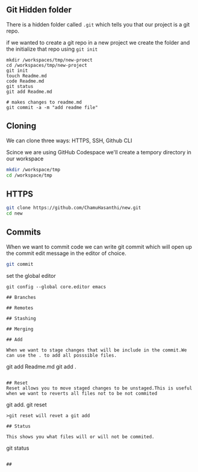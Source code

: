 ## Git Hidden folder

There is a hidden folder called `.git` which tells you that our project is a  git repo.

if we wanted to create a git repo in a new project we create the folder  and the initialize that repo using `git init`
```
mkdir /workspaces/tmp/new-proect
cd /workspaces/tmp/new-project
git init
touch Readme.md
code Readme.md
git status
git add Readme.md

# makes changes to readme.md
git commit -a -m "add readme file"
```

## Cloning

We can clone three ways: HTTPS, SSH, Github CLI

Scince we are using GitHub Codespace we'll create a tempory directory in our workspace

```sh
mkdir /workspace/tmp
cd /workspace/tmp
```

## HTTPS
```sh 
git clone https://github.com/ChamuHasanthi/new.git
cd new
```
## Commits

When we want to commit code we can write git commit which will open up the commit edit message in the editor of choice.

```sh
git commit
```

set the global editor

```
git config --global core.editor emacs

## Branches

## Remotes

## Stashing

## Merging

## Add

When we want to stage changes that will be include in the commit.We can use the . to add all posssible files.

```
git add Readme.md
git add .
```

## Reset
Reset allows you to move staged changes to be unstaged.This is useful when we want to reverts all files not to be not commited
```
git add.
git reset
```
>git reset will revet a git add

## Status

This shows you what files will or will not be commited.

```
git status
```

##